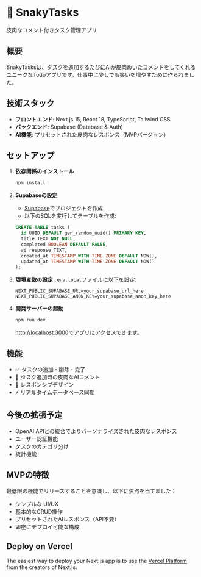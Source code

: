 # 🐍 SnakyTasks

皮肉なコメント付きタスク管理アプリ

## 概要

SnakyTasksは、タスクを追加するたびにAIが皮肉めいたコメントをしてくれるユニークなTodoアプリです。仕事中に少しでも笑いを増やすために作られました。

## 技術スタック

- **フロントエンド**: Next.js 15, React 18, TypeScript, Tailwind CSS
- **バックエンド**: Supabase (Database & Auth)
- **AI機能**: プリセットされた皮肉なレスポンス（MVPバージョン）

## セットアップ

1. **依存関係のインストール**
   ```bash
   npm install
   ```

2. **Supabaseの設定**
   - [Supabase](https://supabase.com)でプロジェクトを作成
   - 以下のSQLを実行してテーブルを作成:
   ```sql
   CREATE TABLE tasks (
     id UUID DEFAULT gen_random_uuid() PRIMARY KEY,
     title TEXT NOT NULL,
     completed BOOLEAN DEFAULT FALSE,
     ai_response TEXT,
     created_at TIMESTAMP WITH TIME ZONE DEFAULT NOW(),
     updated_at TIMESTAMP WITH TIME ZONE DEFAULT NOW()
   );
   ```

3. **環境変数の設定**
   `.env.local`ファイルに以下を設定:
   ```
   NEXT_PUBLIC_SUPABASE_URL=your_supabase_url_here
   NEXT_PUBLIC_SUPABASE_ANON_KEY=your_supabase_anon_key_here
   ```

4. **開発サーバーの起動**
   ```bash
   npm run dev
   ```

   [http://localhost:3000](http://localhost:3000)でアプリにアクセスできます。

## 機能

- ✅ タスクの追加・削除・完了
- 🐍 タスク追加時の皮肉なAIコメント
- 📱 レスポンシブデザイン
- ⚡ リアルタイムデータベース同期

## 今後の拡張予定

- OpenAI APIとの統合でよりパーソナライズされた皮肉なレスポンス
- ユーザー認証機能
- タスクのカテゴリ分け
- 統計機能

## MVPの特徴

最低限の機能でリリースすることを意識し、以下に焦点を当てました：
- シンプルな UI/UX
- 基本的なCRUD操作
- プリセットされたAIレスポンス（API不要）
- 即座にデプロイ可能な構成

## Deploy on Vercel

The easiest way to deploy your Next.js app is to use the [Vercel Platform](https://vercel.com/new?utm_medium=default-template&filter=next.js&utm_source=create-next-app&utm_campaign=create-next-app-readme) from the creators of Next.js.
